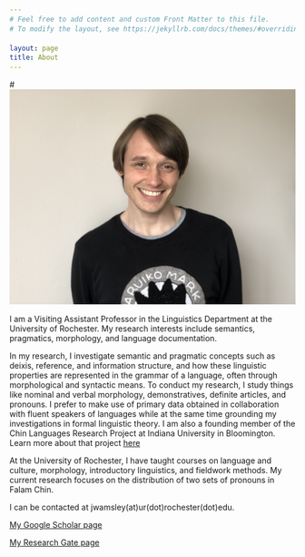 ```yaml
---
# Feel free to add content and custom Front Matter to this file.
# To modify the layout, see https://jekyllrb.com/docs/themes/#overriding-theme-defaults

layout: page
title: About
---
```


#![Dr. J.C. Wamsley](/assets/img/wamsley_pic.JPG "photo credit: Sihui He")

I am a Visiting Assistant Professor in the Linguistics Department at the University of Rochester. My research interests include semantics, pragmatics, morphology, and language documentation.


In my research, I investigate semantic and pragmatic concepts such as deixis, reference, and information structure, and how these linguistic properties are represented in the grammar of a language, often through morphological and syntactic means.
To conduct my research, I study things like nominal and verbal morphology, demonstratives, definite articles, and pronouns. I prefer to make use of primary data obtained in collaboration with fluent speakers of languages while at the same time grounding my investigations in formal linguistic theory.
I am also a founding member of the Chin Languages Research Project at Indiana University in Bloomington. Learn more about that project [here](https://www.chinlanguages.org/)

At the University of Rochester, I have taught courses on language and culture, morphology, introductory linguistics, and fieldwork methods. My current research focuses on the distribution of two sets of pronouns in Falam Chin.

I can be contacted at jwamsley(at)ur(dot)rochester(dot)edu.

[My Google Scholar page](https://scholar.google.com/citations?user=t-MRgSkAAAAJ&hl=en)

[My Research Gate page](https://www.researchgate.net/profile/James-Wamsley-5)

